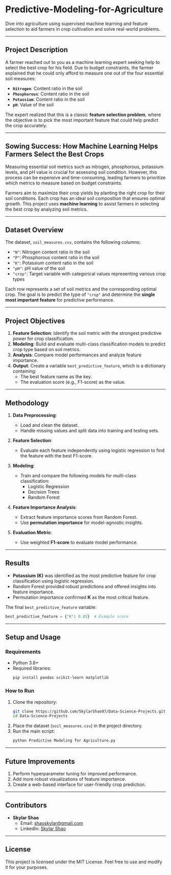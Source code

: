 # **Predictive-Modeling-for-Agriculture**  
Dive into agriculture using supervised machine learning and feature selection to aid farmers in crop cultivation and solve real-world problems.  

---

## **Project Description**  
A farmer reached out to you as a machine learning expert seeking help to select the best crop for his field. Due to budget constraints, the farmer explained that he could only afford to measure one out of the four essential soil measures:  

- **`Nitrogen`**: Content ratio in the soil  
- **`Phosphorous`**: Content ratio in the soil  
- **`Potassium`**: Content ratio in the soil  
- **`pH`**: Value of the soil  

The expert realized that this is a classic **feature selection problem**, where the objective is to pick the most important feature that could help predict the crop accurately.  

---

## **Sowing Success: How Machine Learning Helps Farmers Select the Best Crops**  
Measuring essential soil metrics such as nitrogen, phosphorous, potassium levels, and pH value is crucial for assessing soil condition. However, this process can be expensive and time-consuming, leading farmers to prioritize which metrics to measure based on budget constraints.  

Farmers aim to maximize their crop yields by planting the right crop for their soil conditions. Each crop has an ideal soil composition that ensures optimal growth. This project uses **machine learning** to assist farmers in selecting the best crop by analyzing soil metrics.  

---

## **Dataset Overview**  
The dataset, `soil_measures.csv`, contains the following columns:  
- `"N"`: Nitrogen content ratio in the soil  
- `"P"`: Phosphorous content ratio in the soil  
- `"K"`: Potassium content ratio in the soil  
- `"pH"`: pH value of the soil  
- `"crop"`: Target variable with categorical values representing various crop types  

Each row represents a set of soil metrics and the corresponding optimal crop. The goal is to predict the type of `"crop"` and determine the **single most important feature** for predictive performance.  

---

## **Project Objectives**  
1. **Feature Selection**: Identify the soil metric with the strongest predictive power for crop classification.  
2. **Modeling**: Build and evaluate multi-class classification models to predict crop type based on soil metrics.  
3. **Analysis**: Compare model performances and analyze feature importance.  
4. **Output**: Create a variable `best_predictive_feature`, which is a dictionary containing:  
   - The best feature name as the key.  
   - The evaluation score (e.g., F1-score) as the value.  

---

## **Methodology**  
1. **Data Preprocessing**:  
   - Load and clean the dataset.  
   - Handle missing values and split data into training and testing sets.  

2. **Feature Selection**:  
   - Evaluate each feature independently using logistic regression to find the feature with the best F1-score.  

3. **Modeling**:  
   - Train and compare the following models for multi-class classification:  
     - Logistic Regression  
     - Decision Trees  
     - Random Forest  

4. **Feature Importance Analysis**:  
   - Extract feature importance scores from Random Forest.  
   - Use **permutation importance** for model-agnostic insights.  

5. **Evaluation Metric**:  
   - Use weighted **F1-score** to evaluate model performance.  

---

## **Results**  
- **Potassium (K)** was identified as the most predictive feature for crop classification using logistic regression.  
- Random Forest provided robust predictions and offered insights into feature importance.  
- Permutation importance confirmed **K** as the most critical feature.  

The final `best_predictive_feature` variable:  
```python
best_predictive_feature = {"K": 0.85}  # Example score
```

---

## **Setup and Usage**  

### **Requirements**  
- Python 3.8+  
- Required libraries:  
  ```bash
  pip install pandas scikit-learn matplotlib
  ```  

### **How to Run**  
1. Clone the repository:  
   ```bash
   git clone https://github.com/SkylarShao97/Data-Science-Projects.git
   cd Data-Science-Projects
   ```  
2. Place the dataset (`soil_measures.csv`) in the project directory.  
3. Run the main script:  
   ```bash
   python Predictive Modeling for Agriculture.py
   ```  

---

## **Future Improvements**  
1. Perform hyperparameter tuning for improved performance.  
2. Add more robust visualizations of feature importance.  
3. Create a web-based interface for user-friendly crop prediction.  

---

## **Contributors**  
- **Skylar Shao**  
  - Email: shaoskylar@gmail.com  
  - LinkedIn: [Skylar Shao](https://www.linkedin.com/in/zhenghong-shao-b18aa8220/)  

---

## **License**  
This project is licensed under the MIT License. Feel free to use and modify it for your purposes.  

